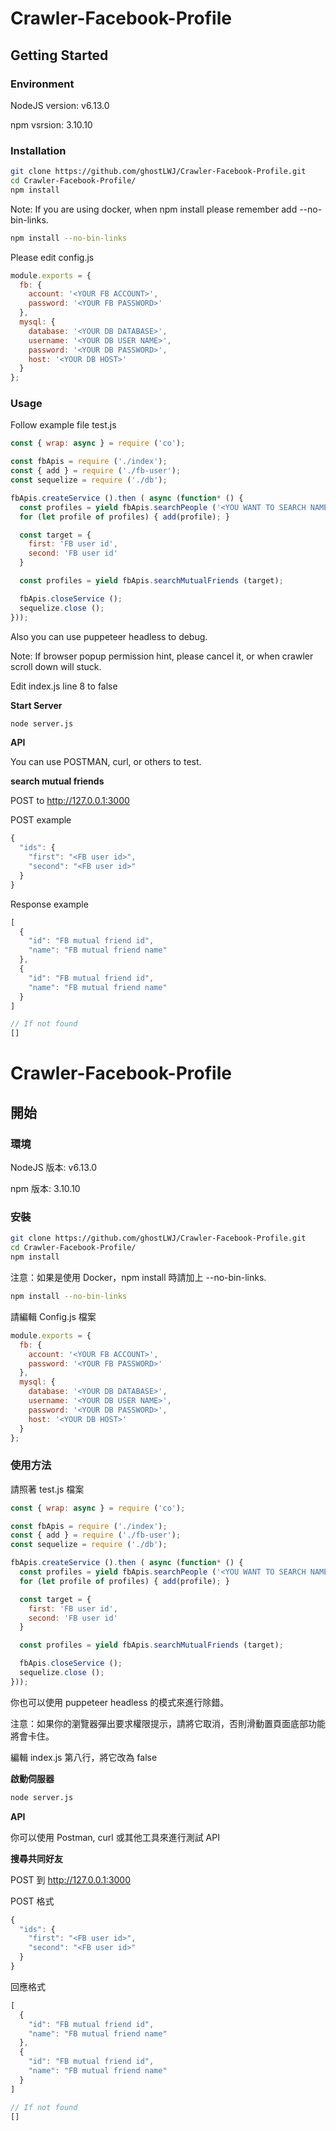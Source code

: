# Crawler-Facebook-Profile

## Getting Started

### Environment

NodeJS version: v6.13.0

npm vsrsion: 3.10.10

### Installation

```bash
git clone https://github.com/ghostLWJ/Crawler-Facebook-Profile.git
cd Crawler-Facebook-Profile/
npm install
```

Note: If you are using docker, when npm install please remember add --no-bin-links.

```bash
npm install --no-bin-links
```

Please edit config.js

```javascript
module.exports = {
  fb: {
    account: '<YOUR FB ACCOUNT>',
    password: '<YOUR FB PASSWORD>'
  },
  mysql: {
    database: '<YOUR DB DATABASE>',
    username: '<YOUR DB USER NAME>',
    password: '<YOUR DB PASSWORD>',
    host: '<YOUR DB HOST>'
  }
};
```

### Usage

Follow example file test.js

```javascript
const { wrap: async } = require ('co');

const fbApis = require ('./index');
const { add } = require ('./fb-user');
const sequelize = require ('./db');

fbApis.createService ().then ( async (function* () {
  const profiles = yield fbApis.searchPeople ('<YOU WANT TO SEARCH NAME>', <NUMBER FOR YOU WANT TO SEARCH COUNT>);
  for (let profile of profiles) { add(profile); }

  const target = {
    first: 'FB user id',
    second: 'FB user id'
  }

  const profiles = yield fbApis.searchMutualFriends (target);

  fbApis.closeService ();
  sequelize.close ();
}));
```

Also you can use puppeteer headless to debug.

Note: If browser popup permission hint, please cancel it, or when crawler scroll down will stuck.

Edit index.js line 8 to false

**Start Server**

```bash
node server.js
```

**API**

You can use POSTMAN, curl, or others to test.

**search mutual friends**

POST to http://127.0.0.1:3000

POST example

```javascript
{
  "ids": {
    "first": "<FB user id>",
    "second": "<FB user id>"
  }
}
```

Response example

```javascript
[
  {
    "id": "FB mutual friend id",
    "name": "FB mutual friend name"
  },
  {
    "id": "FB mutual friend id",
    "name": "FB mutual friend name"
  }
]

// If not found
[]
```

# Crawler-Facebook-Profile

## 開始

### 環境

NodeJS 版本: v6.13.0

npm 版本: 3.10.10

### 安裝

```bash
git clone https://github.com/ghostLWJ/Crawler-Facebook-Profile.git
cd Crawler-Facebook-Profile/
npm install
```

注意：如果是使用 Docker，npm install 時請加上 --no-bin-links.

```bash
npm install --no-bin-links
```

請編輯 Config.js 檔案

```javascript
module.exports = {
  fb: {
    account: '<YOUR FB ACCOUNT>',
    password: '<YOUR FB PASSWORD>'
  },
  mysql: {
    database: '<YOUR DB DATABASE>',
    username: '<YOUR DB USER NAME>',
    password: '<YOUR DB PASSWORD>',
    host: '<YOUR DB HOST>'
  }
};
```

### 使用方法

請照著 test.js 檔案

```javascript
const { wrap: async } = require ('co');

const fbApis = require ('./index');
const { add } = require ('./fb-user');
const sequelize = require ('./db');

fbApis.createService ().then ( async (function* () {
  const profiles = yield fbApis.searchPeople ('<YOU WANT TO SEARCH NAME>', <NUMBER FOR YOU WANT TO SEARCH COUNT>);
  for (let profile of profiles) { add(profile); }

  const target = {
    first: 'FB user id',
    second: 'FB user id'
  }

  const profiles = yield fbApis.searchMutualFriends (target);

  fbApis.closeService ();
  sequelize.close ();
}));
```

你也可以使用 puppeteer headless 的模式來進行除錯。

注意：如果你的瀏覽器彈出要求權限提示，請將它取消，否則滑動置頁面底部功能將會卡住。

編輯 index.js 第八行，將它改為 false

**啟動伺服器**

```bash
node server.js
```

**API**

你可以使用 Postman, curl 或其他工具來進行測試 API

**搜尋共同好友**

POST 到 http://127.0.0.1:3000

POST 格式

```javascript
{
  "ids": {
    "first": "<FB user id>",
    "second": "<FB user id>"
  }
}
```

回應格式

```javascript
[
  {
    "id": "FB mutual friend id",
    "name": "FB mutual friend name"
  },
  {
    "id": "FB mutual friend id",
    "name": "FB mutual friend name"
  }
]

// If not found
[]
```
